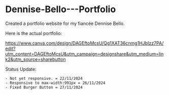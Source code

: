 # Dennise-Bello---Portfolio
Created a portfolio website for my fiancée Dennise Bello.


Here is the actual portfolio:

https://www.canva.com/design/DAGEftoMcsU/Qg1XAT36cnmg1HJbIzz7PA/edit?utm_content=DAGEftoMcsU&utm_campaign=designshare&utm_medium=link2&utm_source=sharebutton


Status Update:
``````
- Not yet responsive. = 22/11/2024
- Responsive to max-width:991px = 26/11/2024
- Fixed Burger Button = 27/11/2024
``````
